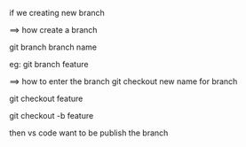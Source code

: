 if we creating new branch

==> how create a branch

git branch branch name

eg: git branch feature

==> how to enter the branch 
git checkout new name for branch

git checkout feature

git checkout -b feature

then vs code want to be publish the branch




